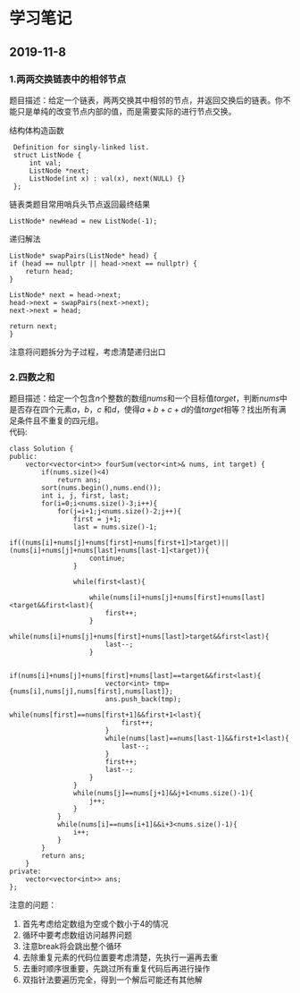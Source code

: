 # 学习笔记
## 2019-11-8
### 1.两两交换链表中的相邻节点  
题目描述：给定一个链表，两两交换其中相邻的节点，并返回交换后的链表。你不能只是单纯的改变节点内部的值，而是需要实际的进行节点交换。

结构体构造函数
```
 Definition for singly-linked list.
 struct ListNode {
     int val;
     ListNode *next;
     ListNode(int x) : val(x), next(NULL) {}
 };

```
链表类题目常用哨兵头节点返回最终结果
```
ListNode* newHead = new ListNode(-1);

```
递归解法
```
ListNode* swapPairs(ListNode* head) {
if (head == nullptr || head->next == nullptr) {
    return head;
}

ListNode* next = head->next;
head->next = swapPairs(next->next);
next->next = head;

return next;
}
```
注意将问题拆分为子过程，考虑清楚递归出口
### 2.四数之和
题目描述：给定一个包含$n$个整数的数组$nums$和一个目标值$target$，判断$nums$中是否存在四个元素$a$，$b$，$c$ 和$d$，使得$a + b + c + d$的值$target$相等？找出所有满足条件且不重复的四元组。  
代码:
```
class Solution {
public:
    vector<vector<int>> fourSum(vector<int>& nums, int target) {
        if(nums.size()<4)
            return ans;
        sort(nums.begin(),nums.end());
        int i, j, first, last;
        for(i=0;i<nums.size()-3;i++){
            for(j=i+1;j<nums.size()-2;j++){
                first = j+1;
                last = nums.size()-1;
                if((nums[i]+nums[j]+nums[first]+nums[first+1]>target)||(nums[i]+nums[j]+nums[last]+nums[last-1]<target)){
                    continue;
                }

                while(first<last){

                    while(nums[i]+nums[j]+nums[first]+nums[last]<target&&first<last){
                        first++;
                    }
                    while(nums[i]+nums[j]+nums[first]+nums[last]>target&&first<last){
                        last--;
                    }
                    
                    if(nums[i]+nums[j]+nums[first]+nums[last]==target&&first<last){
                        vector<int> tmp={nums[i],nums[j],nums[first],nums[last]};
                        ans.push_back(tmp);
                        while(nums[first]==nums[first+1]&&first+1<last){
                            first++;
                        }
                        while(nums[last]==nums[last-1]&&first+1<last){
                            last--;
                        }
                        first++;
                        last--;
                    }   
                }
                while(nums[j]==nums[j+1]&&j+1<nums.size()-1){
                    j++;
                }
            }
            while(nums[i]==nums[i+1]&&i+3<nums.size()-1){
                i++;
            }
        }
        return ans;
    }
private:
    vector<vector<int>> ans;
};
```
注意的问题：
1. 首先考虑给定数组为空或个数小于4的情况
2. 循环中要考虑数组访问越界问题
3. 注意break将会跳出整个循环
4. 去除重复元素的代码位置要考虑清楚，先执行一遍再去重
5. 去重时顺序很重要，先跳过所有重复代码后再进行操作
6. 双指针法要遍历完全，得到一个解后可能还有其他解